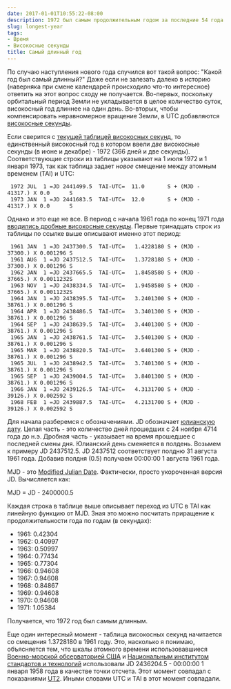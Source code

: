 ```yaml
---
date: 2017-01-01T10:55:22-08:00
description: 1972 был самым продолжительным годом за последние 54 года
slug: longest-year
tags:
- Время
- Високосные секунды
title: Самый длинный год
---
```


По случаю наступления нового года случился вот такой вопрос: "Какой год был
самый длинный?" Даже если не залезать далеко в историю (наверняка при смене
календарей происходило что-то интересное) ответить на этот вопрос сходу не
получается. Во-первых, поскольку орбитальный период Земли не укладывается в
целое количество суток, високосный год длиннее на один день. Во-вторых,
чтобы компенсировать неравномерное вращение Земли, в UTC добавляются [високосные
секунды](https://en.wikipedia.org/wiki/Leap_second).

Если сверится с [текущей таблицей високосных секунд](http://maia.usno.navy.mil/ser7/tai-utc.dat),
то единственный високосный год в котором ввели *две* високосные секунды (в июне
и декабре) - 1972 (366 дней и две секунды). Соответствующие строки из таблицы
указывают на 1 июля 1972 и 1 января 1973, так как таблица задает *новое*
смещение между атомным временем (TAI) и UTC:

<pre><code class="no-highlight" style="font-size: 90%"> 1972 JUL  1 =JD 2441499.5  TAI-UTC=  11.0       S + (MJD - 41317.) X 0.0      S
 1973 JAN  1 =JD 2441683.5  TAI-UTC=  12.0       S + (MJD - 41317.) X 0.0      S
</code></pre>

Однако и это еще не все. В период с начала 1961 года по конец 1971 года
[вводились дробные високосные секунды](https://en.wikipedia.org/wiki/International_Atomic_Time#History).
Первые тринадцать строк из таблицы по ссылке выше описывают именно этот период:

<pre><code class="no-highlight" style="font-size: 90%"> 1961 JAN  1 =JD 2437300.5  TAI-UTC=   1.4228180 S + (MJD - 37300.) X 0.001296 S
 1961 AUG  1 =JD 2437512.5  TAI-UTC=   1.3728180 S + (MJD - 37300.) X 0.001296 S
 1962 JAN  1 =JD 2437665.5  TAI-UTC=   1.8458580 S + (MJD - 37665.) X 0.0011232S
 1963 NOV  1 =JD 2438334.5  TAI-UTC=   1.9458580 S + (MJD - 37665.) X 0.0011232S
 1964 JAN  1 =JD 2438395.5  TAI-UTC=   3.2401300 S + (MJD - 38761.) X 0.001296 S
 1964 APR  1 =JD 2438486.5  TAI-UTC=   3.3401300 S + (MJD - 38761.) X 0.001296 S
 1964 SEP  1 =JD 2438639.5  TAI-UTC=   3.4401300 S + (MJD - 38761.) X 0.001296 S
 1965 JAN  1 =JD 2438761.5  TAI-UTC=   3.5401300 S + (MJD - 38761.) X 0.001296 S
 1965 MAR  1 =JD 2438820.5  TAI-UTC=   3.6401300 S + (MJD - 38761.) X 0.001296 S
 1965 JUL  1 =JD 2438942.5  TAI-UTC=   3.7401300 S + (MJD - 38761.) X 0.001296 S
 1965 SEP  1 =JD 2439004.5  TAI-UTC=   3.8401300 S + (MJD - 38761.) X 0.001296 S
 1966 JAN  1 =JD 2439126.5  TAI-UTC=   4.3131700 S + (MJD - 39126.) X 0.002592 S
 1968 FEB  1 =JD 2439887.5  TAI-UTC=   4.2131700 S + (MJD - 39126.) X 0.002592 S
</code></pre>

Для начала разберемся с обозначениями. JD обозначает [юлианскую дату](https://ru.wikipedia.org/wiki/%D0%AE%D0%BB%D0%B8%D0%B0%D0%BD%D1%81%D0%BA%D0%B0%D1%8F_%D0%B4%D0%B0%D1%82%D0%B0).
Целая часть - это количество дней прошедших с 24 ноября 4714 года до н.э.
Дробная часть - указывает на время прошедшее с последней смены дня. Юлианский
день сменяется в полдень. Возьмем к примеру JD 2437512.5. JD 2437512
соответствует полдню 31 августа 1961 года. Добавив полдня (0.5) получаем
00:00:00 1 августа 1961 года.

MJD - это [Modified Julian Date](https://en.wikipedia.org/wiki/Julian_day#Variants).
Фактически, просто укороченная версия JD. Вычисляется как:

MJD = JD - 2400000.5

Каждая строка в таблице выше описывает переход из UTC в TAI как линейную функцию
от MJD. Зная это можно посчитать приращение к продолжительности года по годам
(в секундах):

* 1961: 0.42304
* 1962: 0.40997
* 1963: 0.50997
* 1964: 0.77434
* 1965: 0.77304
* 1966: 0.94608
* 1967: 0.94608
* 1968: 0.84867
* 1969: 0.94608
* 1970: 0.94608
* 1971: 1.05384

Получается, что 1972 год был самым длинным.


Еще один интересный момент - таблица високосных секунд начитается со смещения
1.3728180 в 1961 году. Это, насколько я понимаю, объясняется тем, что шкалы
атомного времени использовавшиеся [Военно-морской обсерваторией США](https://ru.wikipedia.org/wiki/%D0%92%D0%BE%D0%B5%D0%BD%D0%BD%D0%BE-%D0%BC%D0%BE%D1%80%D1%81%D0%BA%D0%B0%D1%8F_%D0%BE%D0%B1%D1%81%D0%B5%D1%80%D0%B2%D0%B0%D1%82%D0%BE%D1%80%D0%B8%D1%8F_%D0%A1%D0%A8%D0%90)
и [Национальным институтом стандартов и технологий](https://ru.wikipedia.org/wiki/%D0%9D%D0%B0%D1%86%D0%B8%D0%BE%D0%BD%D0%B0%D0%BB%D1%8C%D0%BD%D1%8B%D0%B9_%D0%B8%D0%BD%D1%81%D1%82%D0%B8%D1%82%D1%83%D1%82_%D1%81%D1%82%D0%B0%D0%BD%D0%B4%D0%B0%D1%80%D1%82%D0%BE%D0%B2_%D0%B8_%D1%82%D0%B5%D1%85%D0%BD%D0%BE%D0%BB%D0%BE%D0%B3%D0%B8%D0%B9) использовали JD 2436204.5 -
00:00:00 1 января 1958 года в качестве точки отсчета. Этот момент совпадал с
показаниями [UT2](https://en.wikipedia.org/wiki/Universal_Time#Versions).
Иными словами UTC и TAI в этот момент совпадали.

<!--more-->
